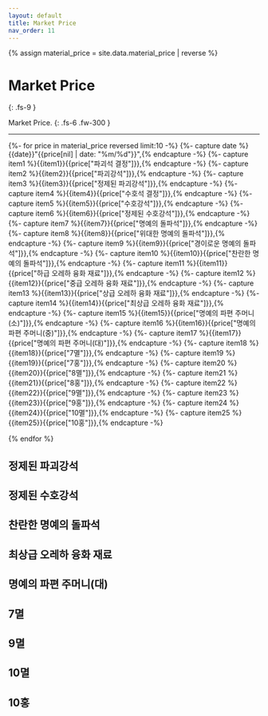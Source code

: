 ```yaml
---
layout: default
title: Market Price
nav_order: 11
---
```


{% assign material_price = site.data.material_price | reverse %}

# Market Price
{: .fs-9 }

Market Price.
{: .fs-6 .fw-300 }

---

{%- for price in material_price reversed limit:10 -%}
  {%- capture date %}{{date}}"{{price[nil] | date: "%m/%d"}}",{% endcapture -%}
  {%- capture item1 %}{{item1}}{{price["파괴석 결정"]}},{% endcapture -%}
  {%- capture item2 %}{{item2}}{{price["파괴강석"]}},{% endcapture -%}
  {%- capture item3 %}{{item3}}{{price["정제된 파괴강석"]}},{% endcapture -%}
  {%- capture item4 %}{{item4}}{{price["수호석 결정"]}},{% endcapture -%}
  {%- capture item5 %}{{item5}}{{price["수호강석"]}},{% endcapture -%}
  {%- capture item6 %}{{item6}}{{price["정제된 수호강석"]}},{% endcapture -%}
  {%- capture item7 %}{{item7}}{{price["명예의 돌파석"]}},{% endcapture -%}
  {%- capture item8 %}{{item8}}{{price["위대한 명예의 돌파석"]}},{% endcapture -%}
  {%- capture item9 %}{{item9}}{{price["경이로운 명예의 돌파석"]}},{% endcapture -%}
  {%- capture item10 %}{{item10}}{{price["찬란한 명예의 돌파석"]}},{% endcapture -%}
  {%- capture item11 %}{{item11}}{{price["하급 오레하 융화 재료"]}},{% endcapture -%}
  {%- capture item12 %}{{item12}}{{price["중급 오레하 융화 재료"]}},{% endcapture -%}
  {%- capture item13 %}{{item13}}{{price["상급 오레하 융화 재료"]}},{% endcapture -%}
  {%- capture item14 %}{{item14}}{{price["최상급 오레하 융화 재료"]}},{% endcapture -%}
  {%- capture item15 %}{{item15}}{{price["명예의 파편 주머니(소)"]}},{% endcapture -%}
  {%- capture item16 %}{{item16}}{{price["명예의 파편 주머니(중)"]}},{% endcapture -%}
  {%- capture item17 %}{{item17}}{{price["명예의 파편 주머니(대)"]}},{% endcapture -%}
  {%- capture item18 %}{{item18}}{{price["7멸"]}},{% endcapture -%}
  {%- capture item19 %}{{item19}}{{price["7홍"]}},{% endcapture -%}
  {%- capture item20 %}{{item20}}{{price["8멸"]}},{% endcapture -%}
  {%- capture item21 %}{{item21}}{{price["8홍"]}},{% endcapture -%}
  {%- capture item22 %}{{item22}}{{price["9멸"]}},{% endcapture -%}
  {%- capture item23 %}{{item23}}{{price["9홍"]}},{% endcapture -%}
  {%- capture item24 %}{{item24}}{{price["10멸"]}},{% endcapture -%}
  {%- capture item25 %}{{item25}}{{price["10홍"]}},{% endcapture -%}

{% endfor %}



## 정제된 파괴강석

<canvas id="item3" style="box-sizing: border-box; width: 100%;"></canvas>

## 정제된 수호강석

<canvas id="item6" style="box-sizing: border-box; width: 100%;"></canvas>

## 찬란한 명예의 돌파석

<canvas id="item10" style="box-sizing: border-box; width: 100%;"></canvas>

## 최상급 오레하 융화 재료

<canvas id="item14" style="box-sizing: border-box; width: 100%;"></canvas>

## 명예의 파편 주머니(대)

<canvas id="item17" style="box-sizing: border-box; width: 100%;"></canvas>

## 7멸

<canvas id="item18" style="box-sizing: border-box; width: 100%;"></canvas>

## 9멸

<canvas id="item22" style="box-sizing: border-box; width: 100%;"></canvas>

## 10멸

<canvas id="item24" style="box-sizing: border-box; width: 100%;"></canvas>

## 10홍

<canvas id="item25" style="box-sizing: border-box; width: 100%;"></canvas>


<script>
var options = {
    responsive: true,
    events: [], 
    plugins: {
      legend: false, 
      datalabels: {
        backgroundColor: function(context) {
          return context.dataset.backgroundColor;
        },
        align: 'end', 
        anchor: 'end', 
        borderRadius: 4,
        color: 'white', 
        font: {
          weight: 'bold'
        },
        padding: 6, 
      }
    },
    layout: {
      padding: {
        top: 32,
        right: 32,
        bottom: 16,
        left: 8
      }
    },
    aspectRatio: 4,
};

var ctx = document.getElementById("item3");

var chart_data = [{{item3}}];
var labels = [{{date}}];
var data = {
    labels: labels,
    datasets: [{
        label: 'Level',
        data: chart_data,
        backgroundColor: "rgba(0, 0, 128, 1)",
        borderColor: "rgba(0, 0, 128, 1)",
      }
    ]
  };

new Chart(ctx, {
  type: "line",
  data: data, 
  options: options, 
  plugins:[ChartDataLabels],
});
</script>
<script>
var ctx = document.getElementById("item6");

var chart_data = [{{item6}}];
var labels = [{{date}}];
var data = {
    labels: labels,
    datasets: [{
        label: 'Level',
        data: chart_data,
        backgroundColor: "rgba(0, 0, 128, 1)",
        borderColor: "rgba(0, 0, 128, 1)",
      }
    ]
  };

new Chart(ctx, {
  type: "line",
  data: data, 
  options: options, 
  plugins:[ChartDataLabels],
});
</script>
<script>
var ctx = document.getElementById("item10");

var chart_data = [{{item10}}];
var labels = [{{date}}];
var data = {
    labels: labels,
    datasets: [{
        label: 'Level',
        data: chart_data,
        backgroundColor: "rgba(0, 0, 128, 1)",
        borderColor: "rgba(0, 0, 128, 1)",
      }
    ]
  };

new Chart(ctx, {
  type: "line",
  data: data, 
  options: options, 
  plugins:[ChartDataLabels],
});
</script>
<script>
var ctx = document.getElementById("item14");

var chart_data = [{{item14}}];
var labels = [{{date}}];
var data = {
    labels: labels,
    datasets: [{
        label: 'Level',
        data: chart_data,
        backgroundColor: "rgba(0, 0, 128, 1)",
        borderColor: "rgba(0, 0, 128, 1)",
      }
    ]
  };

new Chart(ctx, {
  type: "line",
  data: data, 
  options: options, 
  plugins:[ChartDataLabels],
});
</script>
<script>
var ctx = document.getElementById("item17");

var chart_data = [{{item17}}];
var labels = [{{date}}];
var data = {
    labels: labels,
    datasets: [{
        label: 'Level',
        data: chart_data,
        backgroundColor: "rgba(0, 0, 128, 1)",
        borderColor: "rgba(0, 0, 128, 1)",
      }
    ]
  };

new Chart(ctx, {
  type: "line",
  data: data, 
  options: options, 
  plugins:[ChartDataLabels],
});
</script>
<script>
var ctx = document.getElementById("item18");

var chart_data = [{{item18}}];
var labels = [{{date}}];
var data = {
    labels: labels,
    datasets: [{
        label: 'Level',
        data: chart_data,
        backgroundColor: "rgba(0, 0, 128, 1)",
        borderColor: "rgba(0, 0, 128, 1)",
      }
    ]
  };

new Chart(ctx, {
  type: "line",
  data: data, 
  options: options, 
  plugins:[ChartDataLabels],
});
</script>
<script>
var ctx = document.getElementById("item22");

var chart_data = [{{item22}}];
var labels = [{{date}}];
var data = {
    labels: labels,
    datasets: [{
        label: 'Level',
        data: chart_data,
        backgroundColor: "rgba(0, 0, 128, 1)",
        borderColor: "rgba(0, 0, 128, 1)",
      }
    ]
  };

new Chart(ctx, {
  type: "line",
  data: data, 
  options: options, 
  plugins:[ChartDataLabels],
});
</script>
<script>
var ctx = document.getElementById("item24");

var chart_data = [{{item24}}];
var labels = [{{date}}];
var data = {
    labels: labels,
    datasets: [{
        label: 'Level',
        data: chart_data,
        backgroundColor: "rgba(0, 0, 128, 1)",
        borderColor: "rgba(0, 0, 128, 1)",
      }
    ]
  };

new Chart(ctx, {
  type: "line",
  data: data, 
  options: options, 
  plugins:[ChartDataLabels],
});
</script>
<script>
var ctx = document.getElementById("item25");

var chart_data = [{{item25}}];
var labels = [{{date}}];
var data = {
    labels: labels,
    datasets: [{
        label: 'Level',
        data: chart_data,
        backgroundColor: "rgba(0, 0, 128, 1)",
        borderColor: "rgba(0, 0, 128, 1)",
      }
    ]
  };

new Chart(ctx, {
  type: "line",
  data: data, 
  options: options, 
  plugins:[ChartDataLabels],
});
</script>


